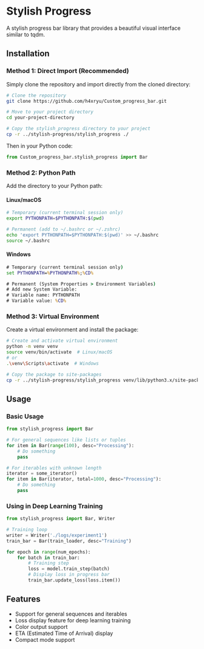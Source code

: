 # Stylish Progress

A stylish progress bar library that provides a beautiful visual interface similar to tqdm.

## Installation

### Method 1: Direct Import (Recommended)
Simply clone the repository and import directly from the cloned directory:

```bash
# Clone the repository
git clone https://github.com/h4xryu/Custom_progress_bar.git

# Move to your project directory
cd your-project-directory

# Copy the stylish_progress directory to your project
cp -r ../stylish-progress/stylish_progress ./
```

Then in your Python code:
```python
from Custom_progress_bar.stylish_progress import Bar
```

### Method 2: Python Path
Add the directory to your Python path:

#### Linux/macOS
```bash
# Temporary (current terminal session only)
export PYTHONPATH=$PYTHONPATH:$(pwd)

# Permanent (add to ~/.bashrc or ~/.zshrc)
echo 'export PYTHONPATH=$PYTHONPATH:$(pwd)' >> ~/.bashrc
source ~/.bashrc
```

#### Windows
```cmd
# Temporary (current terminal session only)
set PYTHONPATH=%PYTHONPATH%;%CD%

# Permanent (System Properties > Environment Variables)
# Add new System Variable:
# Variable name: PYTHONPATH
# Variable value: %CD%
```

### Method 3: Virtual Environment
Create a virtual environment and install the package:

```bash
# Create and activate virtual environment
python -m venv venv
source venv/bin/activate  # Linux/macOS
# or
.\venv\Scripts\activate  # Windows

# Copy the package to site-packages
cp -r ../stylish-progress/stylish_progress venv/lib/python3.x/site-packages/
```

## Usage

### Basic Usage

```python
from stylish_progress import Bar

# For general sequences like lists or tuples
for item in Bar(range(100), desc="Processing"):
    # Do something
    pass

# For iterables with unknown length
iterator = some_iterator()
for item in Bar(iterator, total=1000, desc="Processing"):
    # Do something
    pass
```

### Using in Deep Learning Training

```python
from stylish_progress import Bar, Writer

# Training loop
writer = Writer('./logs/experiment1')
train_bar = Bar(train_loader, desc="Training")

for epoch in range(num_epochs):
    for batch in train_bar:
        # Training step
        loss = model.train_step(batch)
        # Display loss in progress bar
        train_bar.update_loss(loss.item())
```

## Features

- Support for general sequences and iterables
- Loss display feature for deep learning training
- Color output support
- ETA (Estimated Time of Arrival) display
- Compact mode support
